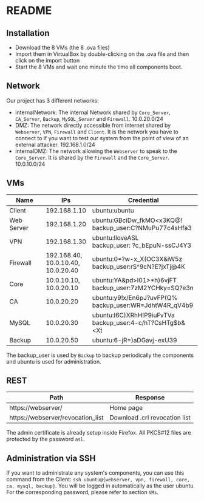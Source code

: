 # README

## Installation

- Download the 8 VMs (the 8 .ova files)
- Import them in VirtualBox by double-clicking on the .ova file and then click on the import button
- Start the 8 VMs and wait one minute the time all components boot.

## Network

Our project has 3 different networks:

- internalNetwork: The internal Network shared by `Core_Server`, `CA_Server`, `Backup`, `MySQL_Server` and `Firewall`. 10.0.20.0/24
- DMZ: The network directly accessible from internet shared by `Webserver`, `VPN`, `Firewall` and `Client`. It is the network you have to connect to if you want to test our system from the point of view of an external attacker. 192.168.1.0/24
- internalDMZ: The network allowing the `Webserver` to speak to the `Core_Server`. It is shared by the `Firewall` and the `Core_Server`. 10.0.10.0/24

## VMs

| Name       | IPs                                          | Credential                                                   |
| ---------- | -------------------------------------------- | ------------------------------------------------------------ |
| Client     | 192.168.1.10                                 | ubuntu:ubuntu                                                |
| Web Server | 192.168.1.20                                 | ubuntu:GBciDw_fkMO<x3KQ@!<br />backup_user:C?NMuPu77c4sHfa3  |
| VPN        | 192.168.1.30                                 | ubuntu:IloveASL<br />backup_user: ?c_bEpuN-ssCJ4Y3           |
| Firewall   | 192.168.40,<br />10.0.10.40,<br />10.0.20.40 | ubuntu:0=?w-x_X(OC3X&iW5z<br />backup_user:rS^9cN?E?jxTj@4K  |
| Core       | 10.0.10.10,<br />10.0.20.10                  | ubuntu:YA&pd>I01>*h)6vjFT<br />backup_user:7zM2YCHky=SQ?e3n  |
| CA         | 10.0.20.20                                   | ubuntu:y9!x/En6pJ?uvFP(Q%<br />backup_user:WR=JdhtW4R_qV4b9  |
| MySQL      | 10.0.20.30                                   | ubuntu:l6C)XRhH!P9iuFvTVa<br />backup_user:4-c/hT?CsHTg$b&<Xt |
| Backup     | 10.0.20.50                                   | ubuntu:6-jR=)aDGavj-exU39                                    |

The backup_user is used by `Backup` to backup periodically the components and ubuntu is used for administration.

## REST

| Path                              | Response                      |
| --------------------------------- | ----------------------------- |
| https://webserver/                | Home page                     |
| https://webserver/revocation_list | Download .crl revocation list |

The admin certificate is already setup inside Firefox. All PKCS#12 files are protected by the password `asl`.

## Administration via SSH

If you want to administrate any system's components, you can use this command from the Client: `ssh ubuntu@{webserver, vpn, firewall, core, ca, mysql, backup}`. You will be logged in automatically as the user ubuntu. For the corresponding password, please refer to section `VMs`.